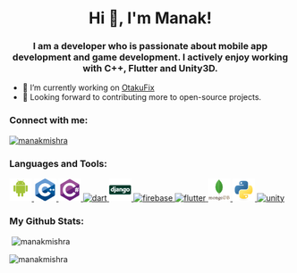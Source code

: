 <h1 align="center">Hi 👋, I'm Manak!</h1>
<h3 align="center">I am a developer who is passionate about mobile app development and game development. I actively enjoy working with C++, Flutter and Unity3D.</h3>

- 🔭 I’m currently working on [OtakuFix](https://github.com/manakmishra/OtakuFix)
- 🥅 Looking forward to contributing more to open-source projects.

<h3 align="left">Connect with me:</h3>
<p align="left">
<a href="https://linkedin.com/in/manakmishra" target="blank"><img align="center" src="https://www.svgrepo.com/show/70809/linkedin.svg" alt="manakmishra" height="30" width="40" /></a>
</p>

<h3 align="left">Languages and Tools:</h3>
<p align="left"> <a href="https://developer.android.com" target="_blank"> <img src="https://raw.githubusercontent.com/devicons/devicon/master/icons/android/android-original-wordmark.svg" alt="android" width="40" height="40"/> </a> <a href="https://www.w3schools.com/cpp/" target="_blank"> <img src="https://raw.githubusercontent.com/devicons/devicon/master/icons/cplusplus/cplusplus-original.svg" alt="cplusplus" width="40" height="40"/> </a> <a href="https://www.w3schools.com/cs/" target="_blank"> <img src="https://raw.githubusercontent.com/devicons/devicon/master/icons/csharp/csharp-original.svg" alt="csharp" width="40" height="40"/> </a> <a href="https://dart.dev" target="_blank"> <img src="https://www.vectorlogo.zone/logos/dartlang/dartlang-icon.svg" alt="dart" width="40" height="40"/> </a> <a href="https://www.djangoproject.com/" target="_blank"> <img src="https://raw.githubusercontent.com/devicons/devicon/master/icons/django/django-original.svg" alt="django" width="40" height="40"/> </a> <a href="https://firebase.google.com/" target="_blank"> <img src="https://www.vectorlogo.zone/logos/firebase/firebase-icon.svg" alt="firebase" width="40" height="40"/> </a> <a href="https://flutter.dev" target="_blank"> <img src="https://www.vectorlogo.zone/logos/flutterio/flutterio-icon.svg" alt="flutter" width="40" height="40"/> </a> <a href="https://www.mongodb.com/" target="_blank"> <img src="https://raw.githubusercontent.com/devicons/devicon/master/icons/mongodb/mongodb-original-wordmark.svg" alt="mongodb" width="40" height="40"/> </a> <a href="https://www.python.org" target="_blank"> <img src="https://raw.githubusercontent.com/devicons/devicon/master/icons/python/python-original.svg" alt="python" width="40" height="40"/> </a> <a href="https://unity.com/" target="_blank"> <img src="https://www.vectorlogo.zone/logos/unity3d/unity3d-icon.svg" alt="unity" width="40" height="40"/> </a> </p>

<h3 align="left">My Github Stats:</h3>
<p>&nbsp;<img align="center" src="https://github-readme-stats.vercel.app/api?username=manakmishra&show_icons=true&theme=radical&locale=en&count_private=true" alt="manakmishra" /></p>

<p><img align="center" src="https://github-readme-streak-stats.herokuapp.com/?user=manakmishra&theme=radical" alt="manakmishra" /></p>

